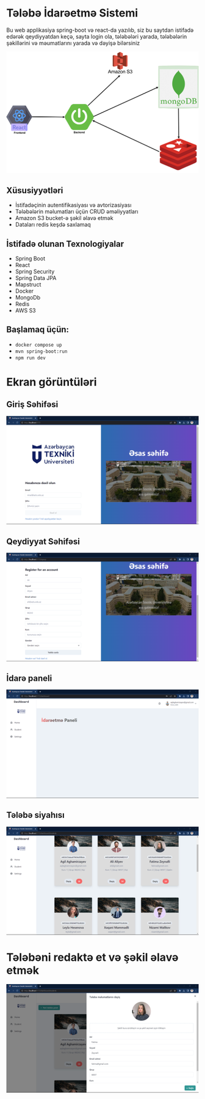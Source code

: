 # Tələbə İdarəetmə Sistemi

Bu web applikasiya spring-boot və react-da yazılıb, siz bu saytdan istifadə edərək qeydiyyatdan keçə, sayta login ola, tələbələri yarada, tələbələrin şəkillərini və məumatlarını yarada və dəyişə bilərsiniz

![studentmng.png](imgs/studentmng.png)


## Xüsusiyyətləri
* İstifadəçinin autentifikasiyası və avtorizasiyası
* Tələbələrin məlumatları üçün CRUD əməliyyatları
* Amazon S3 bucket-ə şəkil əlavə etmək
* Dataları redis keşdə saxlamaq

## İstifadə olunan Texnologiyalar
* Spring Boot
* React
* Spring Security
* Spring Data JPA
* Mapstruct
* Docker
* MongoDb
* Redis
* AWS S3

## Başlamaq üçün:
* `docker compose up`
* `mvn spring-boot:run`
* `npm run dev`

# Ekran görüntüləri

## Giriş Səhifəsi
![login.png](imgs/login.png)

## Qeydiyyat Səhifəsi
![register.png](imgs/register.png)

## İdarə paneli
![dashboard.png](imgs/dashbooard.png)

## Tələbə siyahısı
![students.png](imgs/students.png)

# Tələbəni redaktə et və şəkil əlavə etmək
![edit.png](imgs/edit.png)
